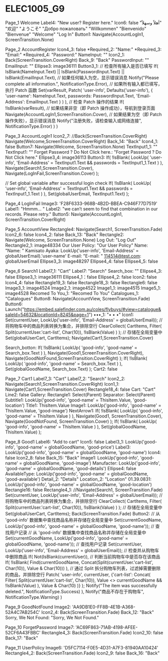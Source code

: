 # ELEC1005_G9

Page_1  Welcome
  Label4: "New user? Register here."
  Icon6: false
  "‎أهلاً وسهلاً"
  "欢迎"
  "ようこそ"
  "Добро пожаловать"
  "Willkommen"
  "Bienvenido"
  "Bienvenue"
  "Welcome"
  "Log In"
  Button1: Navigate(AccountLogIn1, ScreenTransition.None)


Page_2 AccountRegister
  Icon4_3: false
  *Required_2: "Name:"
  *Required_3: "Email:"
  *Required_4: "Password:"
  NameInput: ""
  Icon2_1: Back(ScreenTransition.CoverRight)
  Back_9: "Back"
  PasswordInput: ""
  EmailInput: ""
  Ellipse3: image36111
  Button3_1: 
  // 检查所有输入是否已填写
  If(
      IsBlank(NameInput.Text) || IsBlank(PasswordInput.Text) || IsBlank(EmailInput.Text),
      // 如果任何输入为空，显示错误消息
      Notify("Please complete all information.", NotificationType.Error),
      // 如果所有输入都已填写，执行 Patch 函数
      Set(varResult,
          Patch(
              'user-info',
              Defaults('user-info'),
              {
                  'user-name': NameInput.Text,
                  passwords: PasswordInput.Text,
                  'Email-Address': EmailInput.Text
              }
          )
    ),
    // 检查 Patch 操作的结果
    If(
        !IsBlank(varResult),
        // 如果结果非空（即 Patch 操作成功），导航到登录页面
        Navigate(AccountLogIn1,ScreenTransition.Cover),
        // 如果结果为空（即 Patch 操作失败），显示错误消息
        Notify("注册失败，请检查输入或网络连接", NotificationType.Error)
    )
)


Page_3 AccountLogIn1
  Icon2_7: //Back(ScreenTransition.CoverRight)
Navigate(Welcome,ScreenTransition.CoverRight)
  Back_14: "Back"
  Icon4_1: false
  Button7: Navigate(Welcome, ScreenTransition.None)
  TextInput1_1: ""
  TextInput1: ""
  Forget Password ? Do Not Click here.: "Forget Password ? Do Not Click here."
  Ellipse3_4: image36113
  Button3: 
  If(
      !IsBlank(
          LookUp(
              'user-info', 
              'Email-Address' = TextInput1.Text && passwords = TextInput1_1.Text
          )
      ),
      Navigate(Search1,ScreenTransition.Cover),
      Navigate(LogInFail,ScreenTransition.Cover)
  );
  
  // Set global variable after successful login check
  If(
      !IsBlank(
          LookUp(
              'user-info', 
              'Email-Address' = TextInput1.Text && passwords = TextInput1_1.Text
          )
      ),
      Set(globalUserEmail, TextInput1.Text)
  );


Page_4 LogInFail
  Image3: 'F28F6333-968B-4B2D-BBEA-C946F77D7519'
  Label1: "Hmmm… "
  Label2: "we can’t seem to find that combination in our records. Please retry."
  Button5: Navigate(AccountLogIn1, ScreenTransition.CoverRight)


Page_5 AccountView
  Rectangle4: Navigate(Search1, ScreenTransition.Fade)
  Icon2_6: false
  Icon4_2: false
  Back_13: "Back"
  Rectangle2: Navigate(Welcome, ScreenTransition.None)
  Log Out: "Log Out"
  Rectangle2_1: image48334
  Our User Policy: "Our User Policy"
  Name: "Name: "
  Kamisato Ayaka: LookUp('user-info', 'Email-Address' = globalUserEmail).'user-name'
  E-mail: "E-mail: "
  114514@test.com: globalUserEmail
  Ellipse3_3: image48297
  Ellipse4_4: false
  Ellipse4_5: false


Page_6 Search1
  Label7_1: "Cart"
  Label7: "Search"
  Search_box: ""
  Ellipse4_3: false
  Ellipse3_1: image36111
  Ellipse4_1：false
  Ellipse4_2: false
  Icon2: false
  Icon4_4: false
  Rectangle19_3: false
  Rectangle18_3: false
  Rectangle6: false
  Image3_1: image4524
  Image2_1: image4522
  Image1_1: image4515
  Image5_1: image4528
  Recomed To You_1: "Recomed To You"
  Catalogues_1: "Catalogues"
  Button8: Navigate(AccountView, ScreenTransition.Fade)
  Button6: Launch("https://embed.salefinder.com.au/coles/flybuys/#view=catalogue&saleId=54632&locationId=8245&page=1")
  •••_1: "•
•
•"
  Icon1: 
    Set(currentUser, LookUp('user-info', 'Email-Address' = globalUserEmail));
    // 将购物车中的商品列表转换为集合，并排除空行
    ClearCollect(
        CartItems,
        Filter(
            Split(currentUser.'cart-list', Char(10)),
            !IsBlank(Value)
        )
    );
    // 存储在全局变量中
    Set(globalUserCart, CartItems);
    Navigate(Cart1,ScreenTransition.Cover)
    
  Search_botton: 
    If(
      !IsBlank(
          LookUp(
              'good-info', 
              'good-name' = Search_box.Text
          )
      ),
      Navigate(Good1,ScreenTransition.CoverRight),
      Navigate(GoodNotFound,ScreenTransition.CoverRight)
  );
  If(
      !IsBlank(
          LookUp(
              'good-info', 
              'good-name' = Search_box.Text
          )
      ),
      Set(globalGoodName, Search_box.Text)
  );
    Cart2: false

Page_7 Cart1
  Label7_3: "Cart"
  Label7_2: "Search"
  Icon2_2: Navigate(Search1,ScreenTransition.CoverRight)
  Icon1_1: Navigate(Cart1,ScreenTransition.Cover)
  Rectangle18_4: false
  Cart: "Cart"
  Line2: false
  Gallery:
    Rectangle1: Select(Parent)
    Separator: Select(Parent)
    Subtitle1: LookUp('good-info', 'good-name' = ThisItem.Value, 'good-location')
    Title1: ThisItem.Value
    Image1: LookUp('good-info', 'good-name' = ThisItem.Value, 'good-image')
    NextArrow1: 
    If(
      !IsBlank(
          LookUp(
              'good-info',
              'good-name' = ThisItem.Value
        )
    ),
    Navigate(Good1, ScreenTransition.Cover),
    Navigate(GoodNotFound, ScreenTransition.Cover)
    );
    If(
      !IsBlank(
          LookUp(
              'good-info',
              'good-name' = ThisItem.Value
          )
      ),
      Set(globalGoodName, ThisItem.Value)
    );


Page_8 Good1
  Label6: "Add to cart"
  Icon5: false
  Label3_1: LookUp('good-info', 'good-name' = globalGoodName, 'good-price')
  Label3: LookUp('good-info', 'good-name' = globalGoodName, 'good-name')
  Icon4: false
  Icon2_8: false
  Back_15: "Back"
  Image1: LookUp('good-info', 'good-name' = globalGoodName, 'good-image')
  Manufacter: LookUp('good-info', 'good-name' = globalGoodName, 'good-details')
  Ellipse4: false
  AvailableType: LookUp('good-info', 'good-name' = globalGoodName, 'good-available')
  Detail_2: "Details"
  Location_2: "Location"
  01.39.0831: LookUp('good-info', 'good-name' = globalGoodName, 'good-location')
  Rectangle16: false
  Rectangle4_1: 
    //Navigate(Search1, ScreenTransition.Fade)
    Set(currentUser, LookUp('user-info', 'Email-Address' = globalUserEmail));
    // 将购物车中的商品列表转换为集合，并排除空行
    ClearCollect(
        CartItems,
        Filter(
            Split(currentUser.'cart-list', Char(10)),
            !IsBlank(Value)
        )
    );
    // 存储在全局变量中
    Set(globalUserCart, CartItems);
    Back(ScreenTransition.Fade)
  Button2: 
    // 从 'good-info' 数据集中查找商品名称并存储在全局变量中
    Set(currentGoodName, LookUp('good-info', 'good-name' = globalGoodName, 'good-name'));
    // 查找用户记录
    // 从 'good-info' 数据集中查找商品名称并存储在全局变量中
    Set(currentGoodName, LookUp('good-info', 'good-name' = globalGoodName, 'good-name'));
    // 查找用户记录
    Set(currentUser, LookUp('user-info', 'Email-Address' = globalUserEmail));
    // 检查并从购物车中删除商品
    If(
        Not(IsBlank(currentUser)),
        // 判断当前购物车中是否存在该商品
        If(
            !IsBlank(
                Find(currentGoodName, Concat(Split(currentUser.'cart-list', Char(10)), Value & Char(10)))
            ),
            // 通过 Split 拆分购物车列表，过滤掉需要删除的商品，并排除空行
            Patch(
                'user-info',
                currentUser,
                {'cart-list': Concat(
                    Filter(
                        Split(currentUser.'cart-list', Char(10)),
                        Value <> currentGoodName && !IsBlank(Value)
                    ),
                    Value & Char(10)
                )}
            );
            Notify("The item was successfully deleted.", NotificationType.Success)
        ),
        Notify("商品不存在于购物车", NotificationType.Warning)
    )


Page_9 GoodNotFound
  Image2: 'AA9DB1E0-FF8B-4E1B-A368-52A4C7AB254C'
  Icon2_4: Back(ScreenTransition.Fade)
  Back_12: "Back"
  Sorry, We Not Found: "Sorry,
    We Not Found."


Page_10 ForgetPassword
  Image7: 'AC69F863-71AB-4198-AFEE-52CF6A43FBBC'
  Rectangle4_3: Back(ScreenTransition.Fade)
  Icon2_10: false
  Back_17: "Back"


Page_11 UserPolicy
  Image6: 'D5FC7114-F0E5-4D31-A7F3-81940AA10424'
  Rectangle4_2: Back(ScreenTransition.Fade)
  Icon2_9: false
  Back_16: "Back"
